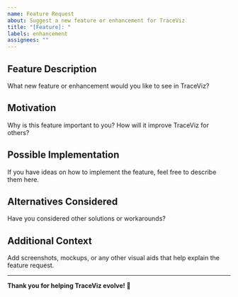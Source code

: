 ```yaml
---
name: Feature Request
about: Suggest a new feature or enhancement for TraceViz
title: "[Feature]: "
labels: enhancement
assignees: ""
---
```


## Feature Description

What new feature or enhancement would you like to see in TraceViz?

## Motivation

Why is this feature important to you? How will it improve TraceViz for others?

## Possible Implementation

If you have ideas on how to implement the feature, feel free to describe them here.

## Alternatives Considered

Have you considered other solutions or workarounds?

## Additional Context

Add screenshots, mockups, or any other visual aids that help explain the feature request.

---

**Thank you for helping TraceViz evolve! 🚀**
